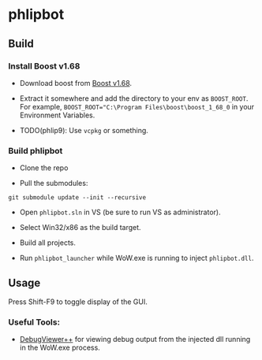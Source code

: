 phlipbot
========

## Build

### Install Boost v1.68

+ Download boost from
[Boost v1.68](https://www.boost.org/users/history/version_1_68_0.html).

+ Extract it somewhere and add the directory to your env as `BOOST_ROOT`.
For example, `BOOST_ROOT="C:\Program Files\boost\boost_1_68_0` in your Environment Variables.

+ TODO(phlip9): Use `vcpkg` or something.

### Build phlipbot

+ Clone the repo

+ Pull the submodules:

```
git submodule update --init --recursive
```

+ Open `phlipbot.sln` in VS (be sure to run VS as administrator).

+ Select Win32/x86 as the build target.

+ Build all projects.

+ Run `phlipbot_launcher` while WoW.exe is running to inject `phlipbot.dll`.


## Usage

Press Shift-F9 to toggle display of the GUI.


### Useful Tools:

+ [DebugViewer++](https://github.com/CobaltFusion/DebugViewPP)
for viewing debug output from the injected dll running in the WoW.exe process.
